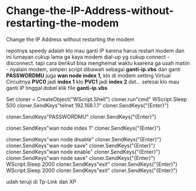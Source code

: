 # Change-the-IP-Address-without-restarting-the-modem
Change the IP Address without restarting the modem


repotnya speedy adalah klo mau ganti IP karena harus restart modem dan ini lumayan cukup lama ga kaya modem dial-up yg cukup connect - disconnect. tapi cara berikut bisa menghemat waktu kaarena ga usah matiin - nyalain modem, simpen script dibawah sebagai **ganti-ip.vbs** dan ganti **PASSWORDMU** juga **wan node index 1,** klo di modem setting Virtual Circuitnya  **PVC0**  jadi  **index 1**  klo  **PVC1**  jadi  **index 2**  dst... selesai klo mau ganti IP tinggal dobel klik file **ganti-ip.vbs**

Set cloner = CreateObject("WScript.Shell")
cloner.run"cmd"
WScript.Sleep 500
cloner.SendKeys"telnet 192.168.1.1"
cloner.SendKeys("{Enter}")

cloner.SendKeys"PASSWORDMU"
cloner.SendKeys("{Enter}")

cloner.SendKeys"wan node index 1"
cloner.SendKeys("{Enter}")

cloner.SendKeys"wan node disable"
cloner.SendKeys("{Enter}")
cloner.SendKeys"wan node save"
cloner.SendKeys("{Enter}")
cloner.SendKeys"wan node enable"
cloner.SendKeys("{Enter}")
cloner.SendKeys"wan node save"
cloner.SendKeys("{Enter}")
WScript.Sleep 2000
cloner.SendKeys"exit"
cloner.SendKeys("{Enter}")
WScript.Sleep 2000
cloner.SendKeys"exit"
cloner.SendKeys("{Enter}")

udah teruji di Tp-Link dan XP
